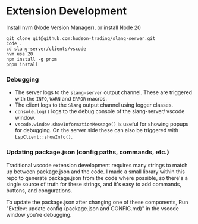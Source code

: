 # Extension Development

Install nvm (Node Version Manager), or install Node 20

```
git clone git@github.com:hudson-trading/slang-server.git
code .
cd slang-server/clients/vscode
nvm use 20
npm install -g pnpm
pnpm install
```

### Debugging

- The server logs to the `slang-server` output channel. These are triggered with the `INFO`, `WARN` and `ERROR` macros.
- The client logs to the `Slang` output channel using logger classes.
- `console.log()` logs to the debug console of the slang-server/ vscode window.
- `vscode.window.showInformationMessage()` is useful for showing popups for debugging. On the server side these can also be triggered with `LspClient::showInfo()`.

### Updating package.json (config paths, commands, etc.)

Traditional vscode extension development requires many strings to match up between package.json and the code. I made a small library within this repo to generate package.json from the code where possible, so there's a single source of truth for these strings, and it's easy to add commands, buttons, and congurations.

To update the package.json after changing one of these components, Run "Extdev: update config (package.json and CONFIG.md)" in the vscode window you're debugging.
